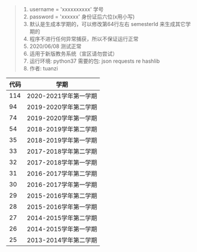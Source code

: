 > 1. username = 'xxxxxxxxxx'  学号
> 2. password = 'xxxxxx'      身份证后六位(x用小写)
> 3. 默认是生成本学期的，可以修改第64行左右 semesterId 来生成其它学期的
> 4. 程序不进行任何异常捕获，所以不保证运行正常
> 5. 2020/06/08 测试正常
> 6. 适用于新版教务系统（宣区请勿尝试）
> 7. 运行环境: python37 需要的包: json requests re hashlib
> 8. 作者: tuanzi


| 代码 | 学期                  |
| ---- | --------------------- |
| 114  | 2020-2021学年第一学期 |
| 94   | 2019-2020学年第二学期 |
| 74   | 2019-2020学年第一学期 |
| 54   | 2018-2019学年第二学期 |
| 35   | 2018-2019学年第一学期 |
| 33   | 2017-2018学年第二学期 |
| 32   | 2017-2018学年第一学期 |
| 31   | 2016-2017学年第二学期 |
| 30   | 2016-2017学年第一学期 |
| 29   | 2015-2016学年第二学期 |
| 28   | 2015-2016学年第一学期 |
| 27   | 2014-2015学年第二学期 |
| 26   | 2014-2015学年第一学期 |
| 25   | 2013-2014学年第二学期 |

